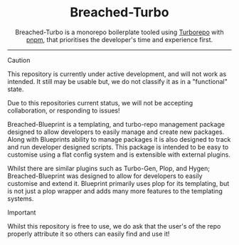 <div align=center>
    <h1>Breached-Turbo</h1>
    <p>Breached-Turbo is a monorepo boilerplate tooled using <a href='https://turbo.build/'>Turborepo</a> with <a href='https://pnpm.io/'>pnpm</a>, that prioritises the developer's time and experience first.</p>
    <hr/>
</div>

> [!CAUTION]
> This repository is currently under active development, and will not work as intended. It still may be usable but, we do not classify it as in a "functional" state.
>
> Due to this repositories current status, we will not be accepting collaboration, or responding to issues!

Breached-Blueprint is a templating, and turbo-repo management package designed to allow developers to easily manage and create new packages. Along with Blueprints ability to manage packages it is also designed to track and run developer designed scripts. This package is intended to be easy to customise using a flat config system and is extensible with external plugins.

Whilst there are similar plugins such as Turbo-Gen, Plop, and Hygen; Breached-Blueprint was designed to allow for developers to easily customise and extend it. Blueprint primarily uses plop for its templating, but is not just a plop wrapper and adds many more features to the templating systems.

> [!IMPORTANT]
> Whilst this repository is free to use, we do ask that the user's of the repo properly attribute it so others can easily find and use it!